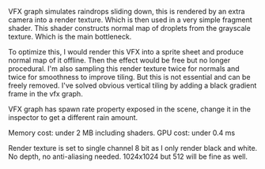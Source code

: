 VFX graph simulates raindrops sliding down, this is rendered by an extra camera into a render texture. Which is then used in a very simple fragment shader.
This shader constructs normal map of droplets from the grayscale texture. Which is the main bottleneck.

To optimize this, I would render this VFX into a sprite sheet and produce normal map of it offline. Then the effect would be free but no longer procedural.
I'm also sampling this render texture twice for normals and twice for smoothness to improve tiling. But this is not essential and can be freely removed.
I've solved obvious vertical tiling by adding a black gradient frame in the vfx graph.

VFX graph has spawn rate property exposed in the scene, change it in the inspector to get a different rain amount.

Memory cost: under 2 MB including shaders.
GPU cost: under 0.4 ms

Render texture is set to single channel 8 bit as I only render black and white. No depth, no anti-aliasing needed. 1024x1024 but 512 will be fine as well.